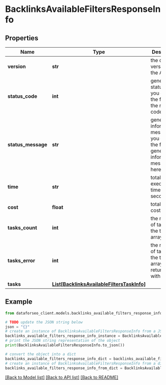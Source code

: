 # BacklinksAvailableFiltersResponseInfo


## Properties

Name | Type | Description | Notes
------------ | ------------- | ------------- | -------------
**version** | **str** | the current version of the API | [optional] 
**status_code** | **int** | general status code you can find the full list of the response codes here | [optional] 
**status_message** | **str** | general informational message you can find the full list of general informational messages here | [optional] 
**time** | **str** | total execution time, seconds | [optional] 
**cost** | **float** | total tasks cost, USD | [optional] 
**tasks_count** | **int** | the number of tasks in the tasks array | [optional] 
**tasks_error** | **int** | the number of tasks in the tasks array returned with an error | [optional] 
**tasks** | [**List[BacklinksAvailableFiltersTaskInfo]**](BacklinksAvailableFiltersTaskInfo.md) |  | [optional] 

## Example

```python
from dataforseo_client.models.backlinks_available_filters_response_info import BacklinksAvailableFiltersResponseInfo

# TODO update the JSON string below
json = "{}"
# create an instance of BacklinksAvailableFiltersResponseInfo from a JSON string
backlinks_available_filters_response_info_instance = BacklinksAvailableFiltersResponseInfo.from_json(json)
# print the JSON string representation of the object
print(BacklinksAvailableFiltersResponseInfo.to_json())

# convert the object into a dict
backlinks_available_filters_response_info_dict = backlinks_available_filters_response_info_instance.to_dict()
# create an instance of BacklinksAvailableFiltersResponseInfo from a dict
backlinks_available_filters_response_info_from_dict = BacklinksAvailableFiltersResponseInfo.from_dict(backlinks_available_filters_response_info_dict)
```
[[Back to Model list]](../README.md#documentation-for-models) [[Back to API list]](../README.md#documentation-for-api-endpoints) [[Back to README]](../README.md)


